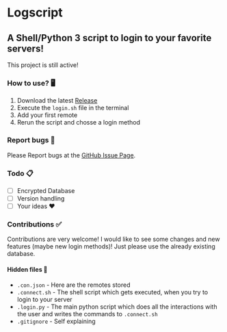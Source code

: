 # Logscript
## A Shell/Python 3 script to login to your favorite servers!
This project is still active!
### How to use? 🖥
1. Download the latest [Release](https://github.com/siveryt/logscript/releases)
2. Execute the `login.sh`  file in the terminal
3. Add your first remote
4. Rerun the script and chosse a login method

### Report bugs 🐞
Please Report bugs at the [GitHub Issue Page](https://github.com/siveryt/logscript/issues).

### Todo 📋
- [ ] Encrypted Database
- [ ] Version handling
- [ ] Your ideas ❤️

### Contributions ✅
Contributions are very welcome! I would like to see some changes and new features (maybe new login methods)!
Just please use the already existing database.
#### Hidden files 🥷
- `.con.json` - Here are the remotes stored
- `.connect.sh` - The shell script which gets executed, when you try to login to your server
- `.login.py` - The main python script which does all the interactions with the user and writes the commands to `.connect.sh`
- `.gitignore` - Self explaining